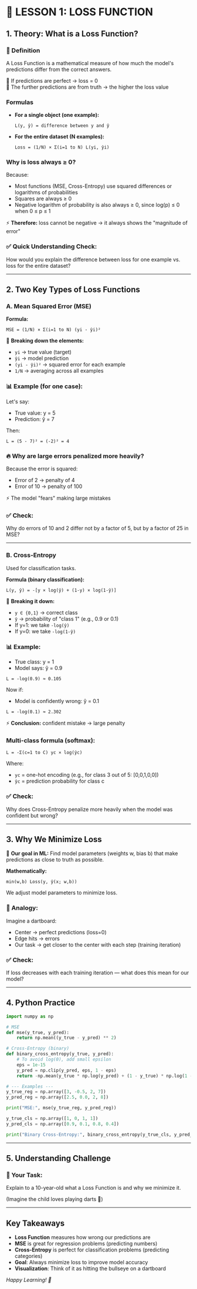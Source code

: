 # 📘 LESSON 1: LOSS FUNCTION

## 1. Theory: What is a Loss Function?

### 🔹 Definition

A Loss Function is a mathematical measure of how much the model's predictions differ from the correct answers.

📌 If predictions are perfect → loss = 0  
📌 The further predictions are from truth → the higher the loss value

### Formulas

- **For a single object (one example):**
  ```
  L(y, ŷ) = difference between y and ŷ
  ```
- **For the entire dataset (N examples):**
  ```
  Loss = (1/N) × Σ(i=1 to N) L(yi, ŷi)
  ```

### Why is loss always ≥ 0?

Because:

- Most functions (MSE, Cross-Entropy) use squared differences or logarithms of probabilities
- Squares are always ≥ 0
- Negative logarithm of probability is also always ≥ 0, since log(p) ≤ 0 when 0 ≤ p ≤ 1

⚡ **Therefore:** loss cannot be negative → it always shows the "magnitude of error"

### ✅ Quick Understanding Check:

How would you explain the difference between loss for one example vs. loss for the entire dataset?

---

## 2. Two Key Types of Loss Functions

### A. Mean Squared Error (MSE)

**Formula:**

```
MSE = (1/N) × Σ(i=1 to N) (yi - ŷi)²
```

🔎 **Breaking down the elements:**

- `yi` → true value (target)
- `ŷi` → model prediction
- `(yi - ŷi)²` → squared error for each example
- `1/N` → averaging across all examples

### 📊 Example (for one case):

Let's say:

- True value: y = 5
- Prediction: ŷ = 7

Then:

```
L = (5 - 7)² = (-2)² = 4
```

### 🔥 Why are large errors penalized more heavily?

Because the error is squared:

- Error of 2 → penalty of 4
- Error of 10 → penalty of 100

⚡ The model "fears" making large mistakes

### ✅ Check:

Why do errors of 10 and 2 differ not by a factor of 5, but by a factor of 25 in MSE?

---

### B. Cross-Entropy

Used for classification tasks.

**Formula (binary classification):**

```
L(y, ŷ) = -[y × log(ŷ) + (1-y) × log(1-ŷ)]
```

🔎 **Breaking it down:**

- `y ∈ {0,1}` → correct class
- `ŷ` → probability of "class 1" (e.g., 0.9 or 0.1)
- If y=1: we take `-log(ŷ)`
- If y=0: we take `-log(1-ŷ)`

### 📊 Example:

- True class: y = 1
- Model says: ŷ = 0.9

```
L = -log(0.9) ≈ 0.105
```

Now if:

- Model is confidently wrong: ŷ = 0.1

```
L = -log(0.1) ≈ 2.302
```

⚡ **Conclusion:** confident mistake → large penalty

### **Multi-class formula (softmax):**

```
L = -Σ(c=1 to C) yc × log(ŷc)
```

Where:

- `yc` = one-hot encoding (e.g., for class 3 out of 5: [0,0,1,0,0])
- `ŷc` = prediction probability for class c

### ✅ Check:

Why does Cross-Entropy penalize more heavily when the model was confident but wrong?

---

## 3. Why We Minimize Loss

📌 **Our goal in ML:** Find model parameters (weights w, bias b) that make predictions as close to truth as possible.

**Mathematically:**

```
min(w,b) Loss(y, ŷ(x; w,b))
```

We adjust model parameters to minimize loss.

### 🎯 Analogy:

Imagine a dartboard:

- Center → perfect predictions (loss=0)
- Edge hits → errors
- Our task → get closer to the center with each step (training iteration)

### ✅ Check:

If loss decreases with each training iteration — what does this mean for our model?

---

## 4. Python Practice

```python
import numpy as np

# MSE
def mse(y_true, y_pred):
    return np.mean((y_true - y_pred) ** 2)

# Cross-Entropy (binary)
def binary_cross_entropy(y_true, y_pred):
    # To avoid log(0), add small epsilon
    eps = 1e-15
    y_pred = np.clip(y_pred, eps, 1 - eps)
    return -np.mean(y_true * np.log(y_pred) + (1 - y_true) * np.log(1 - y_pred))

# --- Examples ---
y_true_reg = np.array([3, -0.5, 2, 7])
y_pred_reg = np.array([2.5, 0.0, 2, 8])

print("MSE:", mse(y_true_reg, y_pred_reg))

y_true_cls = np.array([1, 0, 1, 1])
y_pred_cls = np.array([0.9, 0.1, 0.8, 0.4])

print("Binary Cross-Entropy:", binary_cross_entropy(y_true_cls, y_pred_cls))
```

---

## 5. Understanding Challenge

### 🎤 Your Task:

Explain to a 10-year-old what a Loss Function is and why we minimize it.

(Imagine the child loves playing darts 🎯)

---

## Key Takeaways

- **Loss Function** measures how wrong our predictions are
- **MSE** is great for regression problems (predicting numbers)
- **Cross-Entropy** is perfect for classification problems (predicting categories)
- **Goal**: Always minimize loss to improve model accuracy
- **Visualization**: Think of it as hitting the bullseye on a dartboard

_Happy Learning! 🚀_
